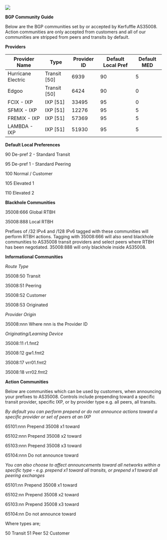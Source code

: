 ![](kerfuffle.png)

**BGP Community Guide**

Below are the BGP communities set by or accepted by Kerfuffle AS35008. Action communities are only accepted from customers and all of our communities are stripped from peers and transits by default.

**Providers**

|**Provider Name**|**Type**|**Provider ID**|**Default Local Pref**|**Default MED**|
| - | - | - | - | - |
|Hurricane Electric|Transit [50]|6939|90|5|
|Edgoo|Transit [50]|6424|90|0|
|FCIX - IXP|IXP [51]|33495|95|0|
|SFMIX - IXP|IXP [51]|12276|95|5|
|FREMIX - IXP|IXP [51]|57369|95|5|
|LAMBDA - IXP|IXP [51]|51930|95|5|

**Default Local Preferences**

90 De-pref 2 - Standard Transit

95 De-pref 1 - Standard Peering

100 Normal / Customer

105 Elevated 1

110 Elevated 2

**Blackhole Communities**

35008:666 Global RTBH

35008:888 Local RTBH

Prefixes of /32 IPv4 and /128 IPv6 tagged with these communities will perform RTBH actions. Tagging with 35008:666 will also send blackhole communities to AS35008 transit providers and select peers where RTBH has been negotiated. 35008:888 will only blackhole inside AS35008.

**Informational Communities**

*Route Type*

35008:50 Transit

35008:51 Peering

35008:52 Customer

35008:53 Originated

*Provider Origin*

35008:nnn Where nnn is the Provider ID

*Originating/Learning Device*

35008:11 r1.fmt2

35008:12 gw1.fmt2

35008:17 vrr01.fmt2

35008:18 vrr02.fmt2

**Action Communities**

Below are communities which can be used by customers, when announcing your prefixes to AS35008. Controls include prepending toward a specific transit provider, specific IXP, or by provider type e.g. all peers, all transits.

*By default you can perform prepend or do not announce actions toward a specific provider or set of peers at an IXP*

65101:nnn Prepend 35008 x1 toward <providerid>

65102:nnn Prepend 35008 x2 toward <providerid>

65103:nnn Prepend 35008 x3 toward <providerid>

65104:nnn Do not announce toward <providerid>

*You can also choose to affect announcements toward all networks within a specific type - e.g. prepend x1 toward all transits, or prepend x1 toward all peering exchanges*

65101:nn Prepend 35008 x1 toward <type>

65102:nn Prepend 35008 x2 toward <type>

65103:nn Prepend 35008 x3 toward <type>

65104:nn Do not announce toward <type>

Where types are;

50 Transit
51 Peer
52 Customer
